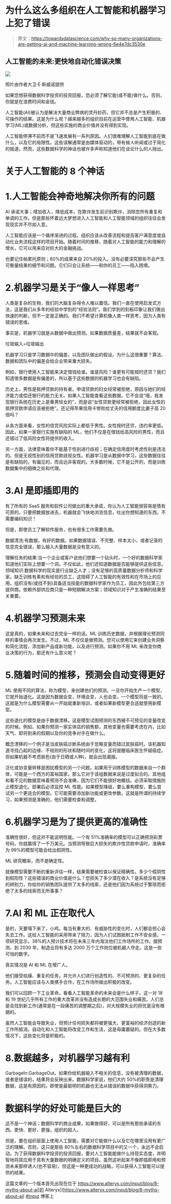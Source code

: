 # 为什么这么多组织在人工智能和机器学习上犯了错误

> 原文：<https://towardsdatascience.com/why-so-many-organizations-are-getting-ai-and-machine-learning-wrong-6e4e7dc3530e>

## 人工智能的未来:更快地自动化错误决策

![](img/3fe9608ed6acac84ee6f55cf53f4b6ed.png)

照片由作者大卫·E·斯威诺提供

如果您想获得数据科学投资的投资回报，您必须了解它能(或不能)做什么。否则，你就是在浪费时间和金钱。

人工智能(AI)被认为是解决大量商业弊病的灵丹妙药，但它并不总是产生积极的、可操作的结果。这是为什么呢？越来越多的组织目前在运营中使用人工智能、机器学习(ML)或数据分析，但这些实施的商业价值并没有得到实现。

人工智能停滞不前而不是飞速发展有一系列原因。人们很难理解人工智能到底在做什么，以及它的局限性。这些误解通常是由媒体驱动的，带有耸人听闻或过于简化的报道。然而，这些数据科学的神话也被许多声称知道他们在谈论什么的人抛出。

# 关于人工智能的 8 个神话

# 1.人工智能会神奇地解决你所有的问题

AI 承诺大事；增加收入，降低成本，在欺诈发生前识别欺诈，消除您所有重复和单调的工作。但是那些怀着远大梦想进入人工智能和人工智能领域的组织往往会发现现实并不尽如人意。

人工智能应该是一个循序渐进的过程。组织应该从改善流程和提高客户满意度或自动化业务流程这样的项目开始。随着时间的推移，随着对人工智能的能力和理解的增长，它可以用来应对巨大的金融挑战。

也要记住帕累托原则；80%的成果来自 20%的投入。没有必要深究那些不会产生可衡量结果的细节和问题。它们只会让系统——和你的员工——陷入困境。

# 2.机器学习是关于“像人一样思考”

人类是复杂的生物，我们的大脑复杂得令人难以置信。我们一直在使用启发式方法，这是我们从多年的经验中学到的“经验法则”。我们学到的刻板印象让我们做出快速的判断，但不一定是正确的。我们不希望计算机像人类一样思考，因为人类有错误的思维。

事实是，机器学习就是从数据中做出预测。如果数据质量差，结果就不会客观。

垃圾输入=垃圾输出

机器学习只是学习数据中的偏差，以及团队做出的假设。为什么这很重要？算法、数据和团队中的偏差会给企业带来重大损失。

例如，银行使用人工智能来决定借钱给谁。谁是风险？谁更有可能按时还贷？我们知道很多数据是有偏差的，所以基于这些数据的机器学习也会有缺陷。

历史上，男性是抵押贷款的持有者。申请贷款的妇女经常被拒绝，原因与她们的经济能力或偿还银行的能力无关。如果人工智能查看这些数据，它不会说“哦，我发现银行系统在历史上是重男轻女的”，而是说“女性贷款更经常被拒绝，因此女性的抵押贷款申请应该被拒绝”。还记得苹果信用卡惨败给丈夫的信用额度比妻子高 20 倍吗？

从各方面来看，女性的信贷风险实际上都低于男性。女性按时还贷，违约率更低。因此，如果一家银行实施有缺陷的 ML，他们不仅是在借钱给高风险的男性，而且还错过了低风险女性将提供的收入。

另一方面，法律意味着你不能基于性别进行歧视；在确定信用度时考虑性别是违法的。但是无视性别的信用贷款歧视女性。机器学习是从数据中学习，这些数据往往是有缺陷的，有偏见的，而且远非客观的。大多数时候，它不是公开的，而是训练数据集中的细微之处和代理。

# 3.AI 是即插即用的

有了所有的 SaaS 服务和软件公司做出的重大承诺，你认为人工智能很容易是情有可原的。只要把数据放进去，机器就会飞快地浏览信息，吐出你想知道的东西。不需要编码知识！

但是，即使员工了解软件服务，也有很多工作需要先做。

数据清洗:有数据，有好的数据。如果数据错误、不完整、样本太小，或者记录的信息完全错误，那么输入大量数据是没有意义的。

理解任务的结果:当一个企业或客户说他们想要一个钻头时，一个好的数据科学家知道他们实际上想要一个洞。不仅如此，他们还知道数据是否能够提供这些信息。领域知识:数据科学的现实是行业缺乏人才；没有足够的高质量数据分析师和科学家。缺乏训练有素和有经验的员工，这阻碍了人工智能的有效性和在市场上的应用。组织没有(或找不到)具备适当技能的数据科学家作为员工，因此外包给第三方提供商。依赖外部供应商只是一种短期解决方案；领域知识对于产生准确的结果至关重要。

# 4.机器学习预测未来

这是真的，如果未来和过去完全一样的话。ML 训练历史数据，并根据理论预测同样的事情会再次发生。不过，ML 不仅仅是做预测。您可以使用它来创建业务洞察和简化流程，添加新产品或新功能，以及进行预测。如果你不用 ML 来改变你商业决策的行为，那还有什么意义呢？

# 5.随着时间的推移，预测会自动变得更好

ML 使用不同的算法，称为模型，来创建他们的预测。一旦你开始生产一个模型，它就开始退化。这是因为数据会变，环境会变，人也会变。一个模型将是一致的。这就是为什么模型需要从一开始就重新培训，或者如果新模型更合适就使用新模型。

这些退化的模型是由于数据漂移。这是模型试图预测的东西被不可预见的变量改变的时候。例如，如果你预测一家实体店的销售额，其他变量也需要考虑在内，比如天气、即将到来的假期以及你的竞争对手在做什么。

概念漂移的一个例子是当皮肤癌诊断系统由于忽略变量而错过皮肤癌时。该机器知道寻找凸起的边缘、不规则的形状和随时间的变化，这将提醒临床医生怀疑癌症。但如果机器不考虑肤色(由于日晒或人种)，就会出现漏报。

泛化或协变量转移是困扰模型的另一个问题。如果用于训练模型的数据来自一个群体，可能是一个西方的富裕国家，那么它对于该组数据来说是过度拟合的。其他组和看不见的数据意味着预测不会准确，因为它们不能很好地概括。必须采取措施防止模型退化。部署后必须监控 ML 性能。如果模型降级，要么重构模型，要么尝试另一个更适合的模型。它可能需要添加新功能或更改参数。这就是所谓的持续学习，如果预测是准确的，他们需要检查和调整。

# 6.机器学习是为了提供更高的准确性

准确性很好，但这并不能说明性能。一个有 51%准确率的模型可以正确预测彩票号码，你就赢得了一千万美元。当预测导致巨大损失的欺诈性贷款申请时，准确率为 99%的模型可能会给出假阴性。

ML 研究概率，而不是确定性。

就像模型需要不断的重新评估一样，结果需要被检查以保证精确性。多少个假阴性到假阳性？这些错误的商业价值是什么？您损失了多少潜在收入？是系统没有足够的辨别力，你给你的销售团队提供了太多的线索，还是他们因为系统过于繁琐而拒绝了太多的线索而无所事事？

# 7.AI 和 ML 正在取代人

是的，天要塌下来了，小鸡。每当有重大的、有威胁性的变化时，人们都会担心会失去工作。这给人工智能的采用带来了阻力，因为人们试图抵制工作不安全感。一项研究显示，38%的人预计技术将在未来三年内淘汰他们工作场所的工作。据预测，到 2030 年，制造业将有多达 2000 万个工作岗位被机器人夺走。这是一些可怕的数字。

真实情况是 AI 和 ML 在增广人。

他们接受枯燥、重复的任务，并允许人们进行创造性的、不可预测的、更复杂的任务。人工智能应该与人类携手合作，在工作场所做出积极的改变。

我们可以回顾一下工业革命，看看人工智能革命的未来会是什么样子。这一对 18 和 19 世纪几乎所有工作的重大改革并没有造成长期的大范围失业和痛苦。人们总是会找到新工作(通常是在一段痛苦的调整期之后)，对大规模失业的担忧是没有根据的。

虽然人工智能会导致失业，但预计任何损失都将被更强大、更富裕的经济创造的新工作所抵消。自动化和人工智能将改变工作和生活，这是毋庸置疑的。但在大多数情况下，这些变化将是积极的。

# 8.数据越多，对机器学习越有利

GarbageIn:GarbageOut。如果你给机器输入不相关的信息，没有被清理的数据，或者是错误的，结果将会反映出来。数据科学家说，他们大约 50%的职责是清理数据，这是有原因的。即使是最聪明的机器也无法从错误的数据中获得洞察力。

# 数据科学的好处可能是巨大的

这不是一个神话；数据科学的商业成果，如果做得好，可以是所有那些承诺的东西。更快、更好、更强，组织的超人。

但是，要在组织层面上使用人工智能，需要对它能做什么以及它在哪里没用有更广泛的理解。否则，这只是那些 80%左右的数据科学项目中的又一个，永远不会启动。为了获得数据科学投资的投资回报，要对人工智能能做什么持现实态度，并明智地将其应用于具有大量数据的明确定义的项目。虽然这听起来不像即插即用和预测未来那样诱人(也不容易)，但这是一种更成功的战略，可以获得人工智能可以提供的结果。

这篇文章的一个版本首先出现在位于 https://www.alteryx.com/input/blog/8-myths-about-ai[的 Alteryx](https://www.alteryx.com/input/blog/8-myths-about-ai) [#Input](https://www.linkedin.com/feed/hashtag/input) 博客上
